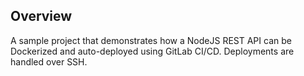 ## Overview

A sample project that demonstrates how a NodeJS REST API can be Dockerized and auto-deployed using GitLab CI/CD. Deployments are handled over SSH.

